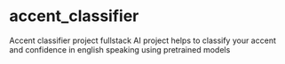 # accent_classifier
Accent classifier project fullstack AI project helps to classify your accent and confidence in english speaking using pretrained models
